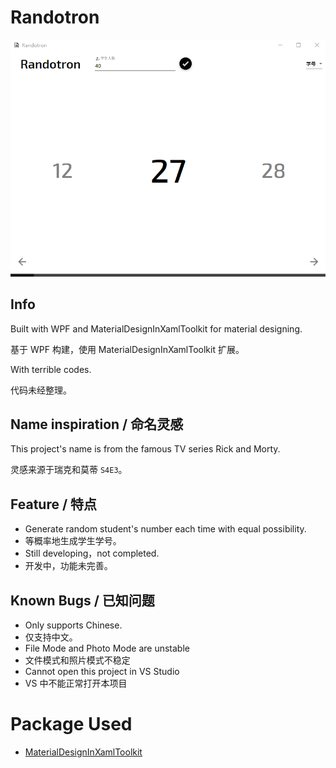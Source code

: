 # Randotron
![Demo](Demo.png)
## Info
Built with WPF and MaterialDesignInXamlToolkit for material designing.

基于 WPF 构建，使用 MaterialDesignInXamlToolkit 扩展。

With terrible codes.

代码未经整理。
## Name inspiration / 命名灵感
This project's name is from the famous TV series Rick and Morty.

灵感来源于瑞克和莫蒂 `S4E3`。
## Feature / 特点
- Generate random student's number each time with equal possibility.
- 等概率地生成学生学号。
- Still developing，not completed.
- 开发中，功能未完善。
## Known Bugs / 已知问题
- Only supports Chinese.
- 仅支持中文。
- File Mode and Photo Mode are unstable
- 文件模式和照片模式不稳定
- Cannot open this project in VS Studio
- VS 中不能正常打开本项目

# Package Used
- [MaterialDesignInXamlToolkit](https://github.com/MaterialDesignInXAML/MaterialDesignInXamlToolkit)